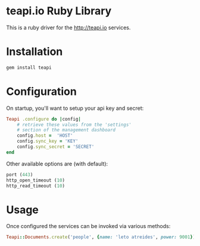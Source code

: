 # teapi.io Ruby Library
This is a ruby driver for the <http://teapi.io> services.

# Installation

```ruby
gem install teapi
```

# Configuration
On startup, you'll want to setup your api key and secret:

```ruby
Teapi .configure do |config|
	# retrieve these values from the 'settings'
	# section of the management dashboard
	config.host =  'HOST'
	config.sync_key = 'KEY'
	config.sync_secret = 'SECRET'
end
```

Other available options are (with default):

```ruby
port (443)
http_open_timeout (10)
http_read_timeout (10)
```

# Usage
Once configured the services can be invoked via various methods:

```ruby
Teapi::Documents.create('people', {name: 'leto atreides', power: 9001})
```
